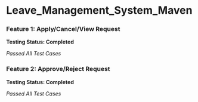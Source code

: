 # Leave_Management_System_Maven

### Feature 1: Apply/Cancel/View Request

**Testing Status: Completed**

*Passed All Test Cases*

### Feature 2: Approve/Reject Request

**Testing Status: Completed**

*Passed All Test Cases*
